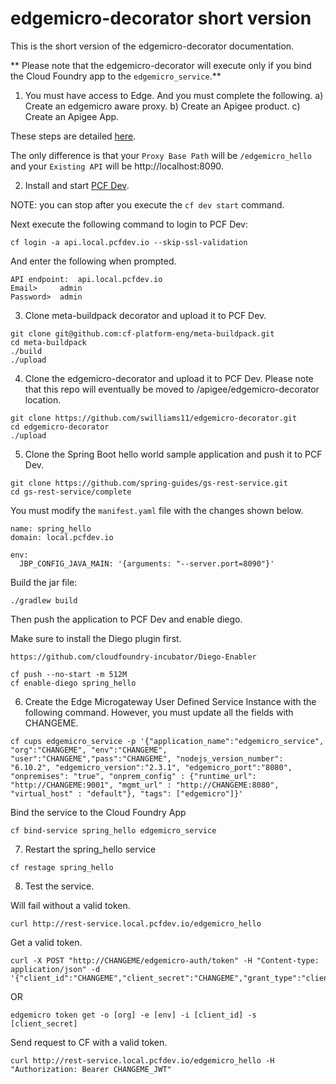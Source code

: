 # edgemicro-decorator short version
This is the short version of the edgemicro-decorator documentation.

** Please note that the edgemicro-decorator will execute only if you bind the Cloud Foundry app to the `edgemicro_service`.**

1. You must have access to Edge. And you must complete the following.
  a) Create an edgemicro aware proxy.
  b) Create an Apigee product.
  c) Create an Apigee App.

  These steps are detailed [here](http://docs.apigee.com/microgateway/latest/setting-and-configuring-edge-microgateway#Part2).

  The only difference is that your `Proxy Base Path` will be `/edgemicro_hello` and
  your `Existing API` will be http://localhost:8090.

2. Install and start [PCF Dev](https://pivotal.io/platform/pcf-tutorials/getting-started-with-pivotal-cloud-foundry-dev/introduction).

NOTE: you can stop after you execute the `cf dev start` command.

Next execute the following command to login to PCF Dev:
```
cf login -a api.local.pcfdev.io --skip-ssl-validation
```

And enter the following when prompted.
```
API endpoint:  api.local.pcfdev.io   
Email>     admin
Password>  admin
```

3. Clone meta-buildpack decorator and upload it to PCF Dev.
```
git clone git@github.com:cf-platform-eng/meta-buildpack.git
cd meta-buildpack
./build
./upload
```

4. Clone the edgemicro-decorator and upload it to PCF Dev.
Please note that this repo will eventually be moved to /apigee/edgemicro-decorator location.

```
git clone https://github.com/swilliams11/edgemicro-decorator.git
cd edgemicro-decorator
./upload
```

5. Clone the Spring Boot hello world sample application and push it to PCF Dev.

```
git clone https://github.com/spring-guides/gs-rest-service.git
cd gs-rest-service/complete
```

You must modify the `manifest.yaml` file with the changes shown below.
```
name: spring_hello
domain: local.pcfdev.io

env:
  JBP_CONFIG_JAVA_MAIN: '{arguments: "--server.port=8090"}'
```

Build the jar file:
```
./gradlew build
```

Then push the application to PCF Dev and enable diego.

Make sure to install the Diego plugin first.  
```
https://github.com/cloudfoundry-incubator/Diego-Enabler
```

```
cf push --no-start -m 512M
cf enable-diego spring_hello
```

6. Create the Edge Microgateway User Defined Service Instance with the following command.
However, you must update all the fields with CHANGEME.

```
cf cups edgemicro_service -p '{"application_name":"edgemicro_service", "org":"CHANGEME", "env":"CHANGEME", "user":"CHANGEME","pass":"CHANGEME", "nodejs_version_number": "6.10.2", "edgemicro_version":"2.3.1", "edgemicro_port":"8080", "onpremises": "true", "onprem_config" : {"runtime_url": "http://CHANGEME:9001", "mgmt_url" : "http://CHANGEME:8080", "virtual_host" : "default"}, "tags": ["edgemicro"]}'
```

Bind the service to the Cloud Foundry App
```
cf bind-service spring_hello edgemicro_service
```

7. Restart the spring_hello service
```
cf restage spring_hello
```

8. Test the service.

Will fail without a valid token.
```
curl http://rest-service.local.pcfdev.io/edgemicro_hello
```

Get a valid token.
```
curl -X POST "http://CHANGEME/edgemicro-auth/token" -H "Content-type: application/json" -d '{"client_id":"CHANGEME","client_secret":"CHANGEME","grant_type":"client_credentials"}'
```

OR

```
edgemicro token get -o [org] -e [env] -i [client_id] -s [client_secret]
```

Send request to CF with a valid token.
```
curl http://rest-service.local.pcfdev.io/edgemicro_hello -H "Authorization: Bearer CHANGEME_JWT"
```
